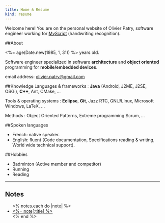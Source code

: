 ```yaml
---
title: Home & Resume
kind: resume
---
```

Welcome here! You are on the personal website of Olivier Patry, software engineer working for [MyScript](http://www.myscript.com/) (handwriting recognition).

##About

<%= age(Date.new(1985, 1, 31)) %> years old.

Software engineer specialized in software **architecture** and **object oriented** programming for **mobile/embedded devices**.

email address: <olivier.patry@gmail.com>

##Knowledge
Languages & frameworks
:	**Java** (Android, J2ME, J2SE, OSGi), **C++**, Ant, CMake, &#8230;

Tools & operating systems
:	**Eclipse**, **Git**, Jazz RTC, GNU/Linux, Microsoft Windows, LaTeX, &#8230;

Methods
:	Object Oriented Patterns, Extreme programming Scrum, &#8230;

##Spoken languages
* French: native speaker.
* English: fluent (Code documentation, Specifications reading & writing, World wide technical support).

##Hobbies
* Badminton (Active member and competitor)
* Running
* Reading

<hr>
<h2>Notes</h2>
<ul>
<% notes.each do |note| %>
<li><a href="<%= note.path %>"><%= note[:title] %></a></li>
<% end %>
</ul>
